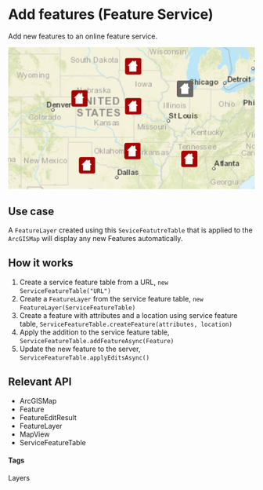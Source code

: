 # Add features (Feature Service)

Add new features to an online feature service.

![Add Features (Feature Service)](add-features-feature-service.png)

## Use case

A `FeatureLayer` created using this `SeviceFeatutreTable` that is applied to the `ArcGISMap` will display any new Features automatically.

## How it works

1. Create a service feature table from a URL, `new ServiceFeatureTable("URL")`
2. Create a `FeatureLayer` from the service feature table, `new FeatureLayer(ServiceFeatureTable)`
3. Create a feature with attributes and a location using service feature table, `ServiceFeatureTable.createFeature(attributes, location)`
4. Apply the addition to the service feature table, `ServiceFeatureTable.addFeatureAsync(Feature)`
5. Update the new feature to the server, `ServiceFeatureTable.applyEditsAsync()`

## Relevant API

* ArcGISMap
* Feature
* FeatureEditResult
* FeatureLayer
* MapView
* ServiceFeatureTable

#### Tags

Layers
